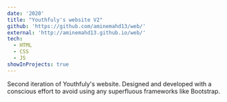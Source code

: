 ```yaml
---
date: '2020'
title: "Youthfuly's website V2"
github: 'https://github.com/aminemahd13/web/'
external: 'http://aminemahd13.github.io/web/'
tech:
  - HTML
  - CSS
  - JS
showInProjects: true
---
```


Second iteration of Youthfuly's website. Designed and developed with a conscious effort to avoid using any superfluous frameworks like Bootstrap.
